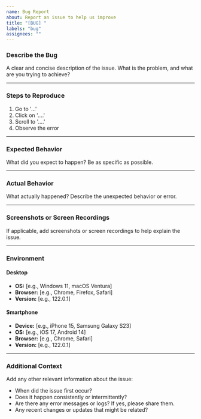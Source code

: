 ```yaml
---
name: Bug Report
about: Report an issue to help us improve
title: "[BUG] "
labels: "bug"
assignees: ""
---
```


### Describe the Bug
A clear and concise description of the issue. What is the problem, and what are you trying to achieve?

---

### Steps to Reproduce
1. Go to '...'
2. Click on '....'
3. Scroll to '....'
4. Observe the error

---

### Expected Behavior
What did you expect to happen? Be as specific as possible.

---

### Actual Behavior
What actually happened? Describe the unexpected behavior or error.

---

### Screenshots or Screen Recordings
If applicable, add screenshots or screen recordings to help explain the issue.

---

### Environment
#### **Desktop**
- **OS:** [e.g., Windows 11, macOS Ventura]
- **Browser:** [e.g., Chrome, Firefox, Safari]
- **Version:** [e.g., 122.0.1]

#### Smartphone
- **Device:** [e.g., iPhone 15, Samsung Galaxy S23]
- **OS:** [e.g., iOS 17, Android 14]
- **Browser:** [e.g., Chrome, Safari]
- **Version:** [e.g., 122.0.1]

---

### Additional Context
Add any other relevant information about the issue:
- When did the issue first occur?
- Does it happen consistently or intermittently?
- Are there any error messages or logs? If yes, please share them.
- Any recent changes or updates that might be related?
